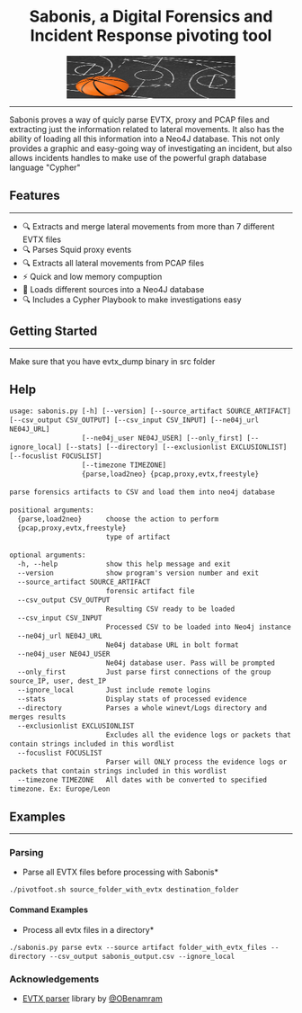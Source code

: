 <div align="center">
 <p>
  <h1>
   Sabonis, a Digital Forensics and Incident Response pivoting tool
  </h1>
 </p>
<img style="padding:0;vertical-align:bottom;" height="76" width="300" src="sabonis.jpg"/>
</div>

---
Sabonis proves a way of quicly parse EVTX, proxy and PCAP files and extracting just the information related to lateral movements.
It also has the ability of loading all this information into a Neo4J database. This not only provides a graphic and easy-going way of investigating an incident, but also allows incidents handles to make use of the powerful graph database language "Cypher"

## Features
---

 - :mag: Extracts and merge lateral movements from more than 7 different EVTX files
 - :mag: Parses Squid proxy events
 - :mag: Extracts all lateral movements from PCAP files
 - :zap: Quick and low memory compuption
 - :bookmark_tabs: Loads different sources into a Neo4J database 
 - :mag: Includes a Cypher Playbook to make investigations easy


## Getting Started
---
Make sure that you have evtx_dump binary in src folder

## Help

```
usage: sabonis.py [-h] [--version] [--source_artifact SOURCE_ARTIFACT] [--csv_output CSV_OUTPUT] [--csv_input CSV_INPUT] [--ne04j_url NE04J_URL]
                  [--ne04j_user NE04J_USER] [--only_first] [--ignore_local] [--stats] [--directory] [--exclusionlist EXCLUSIONLIST] [--focuslist FOCUSLIST]
                  [--timezone TIMEZONE]
                  {parse,load2neo} {pcap,proxy,evtx,freestyle}

parse forensics artifacts to CSV and load them into neo4j database

positional arguments:
  {parse,load2neo}      choose the action to perform
  {pcap,proxy,evtx,freestyle}
                        type of artifact

optional arguments:
  -h, --help            show this help message and exit
  --version             show program's version number and exit
  --source_artifact SOURCE_ARTIFACT
                        forensic artifact file
  --csv_output CSV_OUTPUT
                        Resulting CSV ready to be loaded
  --csv_input CSV_INPUT
                        Processed CSV to be loaded into Neo4j instance
  --ne04j_url NE04J_URL
                        Ne04j database URL in bolt format
  --ne04j_user NE04J_USER
                        Ne04j database user. Pass will be prompted
  --only_first          Just parse first connections of the group source_IP, user, dest_IP
  --ignore_local        Just include remote logins
  --stats               Display stats of processed evidence
  --directory           Parses a whole winevt/Logs directory and merges results
  --exclusionlist EXCLUSIONLIST
                        Excludes all the evidence logs or packets that contain strings included in this wordlist
  --focuslist FOCUSLIST
                        Parser will ONLY process the evidence logs or packets that contain strings included in this wordlist
  --timezone TIMEZONE   All dates with be converted to specified timezone. Ex: Europe/Leon

```

## Examples
---
### Parsing

   * Parse all EVTX files before processing with Sabonis*

    ./pivotfoot.sh source_folder_with_evtx destination_folder



#### Command Examples

   * Process all evtx files in a directory*

    ./sabonis.py parse evtx --source artifact folder_with_evtx_files --directory --csv_output sabonis_output.csv --ignore_local



### Acknowledgements
 - [EVTX parser](https://github.com/omerbenamram/evtx) library by [@OBenamram](https://twitter.com/obenamram?lang=en)

